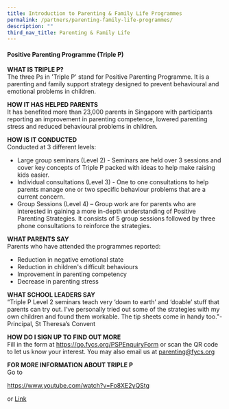 ```yaml
---
title: Introduction to Parenting & Family Life Programmes
permalink: /partners/parenting-family-life-programmes/
description: ""
third_nav_title: Parenting & Family Life
---
```


<h4>Positive Parenting Programme (Triple P)</h4>
<p><strong>WHAT IS TRIPLE P?<br /></strong>The three Ps in 'Triple P' stand for Positive Parenting Programme. It is a parenting and family support strategy designed to prevent behavioural and emotional problems in children.</p>
<p><strong>HOW IT HAS HELPED PARENTS&nbsp;<br /></strong>It has benefited more than 23,000 parents in Singapore with participants reporting an improvement in parenting competence, lowered parenting stress and reduced behavioural problems in children.</p>
<p><strong>HOW IS IT CONDUCTED<br /></strong>Conducted at 3 different levels:&nbsp;</p>
<ul>
<li>Large group seminars (Level 2) - Seminars are held over 3 sessions and cover key concepts of Triple P packed with ideas to help make raising kids easier.&nbsp;</li>
<li>Individual consultations (Level 3) - One to one consultations to help parents manage one or two specific behaviour problems that are a current concern.&nbsp;</li>
<li>Group Sessions (Level 4) &ndash; Group work are for parents who are interested in gaining a more in-depth understanding of Positive Parenting Strategies. It consists of 5 group sessions followed by three phone consultations to reinforce the strategies.&nbsp;</li>
</ul>
<p><strong>WHAT PARENTS SAY<br /></strong>Parents who have attended the programmes reported:&nbsp;</p>
<ul>
<li>Reduction in negative emotional state&nbsp;</li>
<li>Reduction in children's difficult behaviours&nbsp;</li>
<li>Improvement in parenting competency&nbsp;</li>
<li>Decrease in parenting stress&nbsp;</li>
</ul>
<p><strong>WHAT SCHOOL LEADERS SAY<br /></strong>&ldquo;Triple P Level 2 seminars teach very &lsquo;down to earth&rsquo; and &lsquo;doable&rsquo; stuff that parents can try out. I&rsquo;ve personally tried out some of the strategies with my own children and found them workable. The tip sheets come in handy too."- Principal, St Theresa&rsquo;s Convent</p>
<p><strong>HOW DO I SIGN UP TO FIND OUT MORE<br /></strong>Fill in the form at <a href="https://go.fycs.org/PSPEnquiryForm"> https://go.fycs.org/PSPEnquiryForm</a> or scan the QR code to let us know your interest. You may also email us at <a href="mailto:parenting@fycs.org">parenting@fycs.org</a></p>
<p><strong>FOR MORE INFORMATION ABOUT TRIPLE P<br /></strong>Go to <p><a href="https://www.youtube.com/watch?v=Fo8XE2yQStg">https://www.youtube.com/watch?v=Fo8XE2yQStg</a></p> or <a href="https://www.family-central.sg/news-articles/help-my-child-just-wont-listen/">Link</a>&nbsp;</p>
